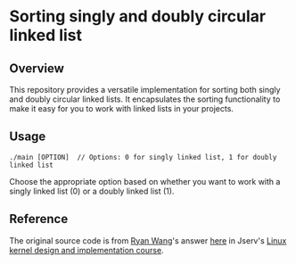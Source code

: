 # Sorting singly and doubly circular linked list
## Overview
This repository provides a versatile implementation for sorting both singly and doubly circular linked lists. It encapsulates the sorting functionality to make it easy for you to work with linked lists in your projects.
## Usage
```
./main [OPTION]  // Options: 0 for singly linked list, 1 for doubly linked list
```
Choose the appropriate option based on whether you want to work with a singly linked list (0) or a doubly linked list (1). 
## Reference
The original source code is from [Ryan Wang](https://hackmd.io/@Ryspon)'s answer [here](https://hackmd.io/@Ryspon/HJVH8B0XU) in Jserv's [Linux kernel design and implementation course](http://wiki.csie.ncku.edu.tw/linux/schedule).